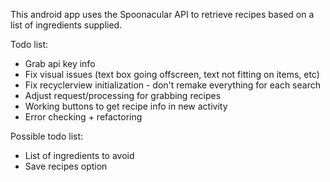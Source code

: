 This android app uses the Spoonacular API to retrieve recipes based on a list of ingredients supplied.

Todo list:
- Grab api key info
- Fix visual issues (text box going offscreen, text not fitting on items, etc)
- Fix recyclerview initialization - don't remake everything for each search
- Adjust request/processing for grabbing recipes
- Working buttons to get recipe info in new activity
- Error checking + refactoring

Possible todo list:
- List of ingredients to avoid
- Save recipes option